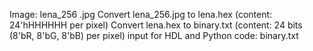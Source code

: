 Image: lena_256 .jpg
Convert lena_256.jpg to lena.hex (content: 24'hHHHHHH per pixel)
Convert lena.hex to binary.txt (content: 24 bits (8'bR, 8'bG, 8'bB) per pixel)
input for HDL and Python code: binary.txt
